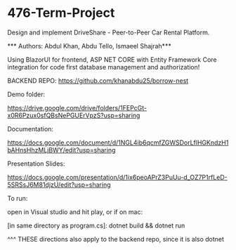 # 476-Term-Project
Design and implement DriveShare - Peer-to-Peer Car Rental Platform.

*** Authors: Abdul Khan, Abdu Tello, Ismaeel Shajrah***

Using BlazorUI for frontend, ASP NET CORE with Entity Framework Core integration for code first database management and authorization!

BACKEND REPO: https://github.com/khanabdu25/borrow-nest

Demo folder:

https://drive.google.com/drive/folders/1FEPcGt-x0R6Pzux0sfQBsNePGUErVpzS?usp=sharing

Documentation:

https://docs.google.com/document/d/1NGL4ib6qcmfZGWSDorLflHGKndzH1bAHnsHhzMLjBWY/edit?usp=sharing

Presentation Slides:

https://docs.google.com/presentation/d/1ix6peoAPrZ3PuUu-d_OZ7P1rfLeD-5SRSsJ6M81djzU/edit?usp=sharing

To run:

open in Visual studio and hit play, or if on mac:

[in same directory as program.cs]: dotnet build && dotnet run

^^^ THESE directions also apply to the backend repo, since it is also dotnet
